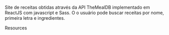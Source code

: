 Site de receitas obtidas através da API TheMealDB implementado em ReactJS com javascript e Sass. O o usuário pode buscar receitas por nome, primeira letra e ingredientes.

Resources
